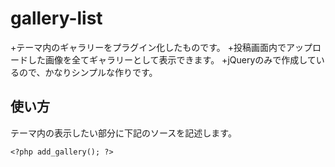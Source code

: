 gallery-list
============

+テーマ内のギャラリーをプラグイン化したものです。
+投稿画面内でアップロードした画像を全てギャラリーとして表示できます。
+jQueryのみで作成しているので、かなりシンプルな作りです。

使い方
------
テーマ内の表示したい部分に下記のソースを記述します。

    <?php add_gallery(); ?>

